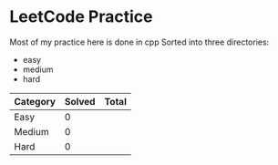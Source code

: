 # LeetCode Practice

Most of my practice here is done in cpp
Sorted into three directories:
- easy
- medium
- hard


| **Category** | **Solved** | **Total** |
| ------------ | ---------- | --------- |
| Easy         | 0          |           |
| Medium       | 0          |           |
| Hard         | 0          |           |

